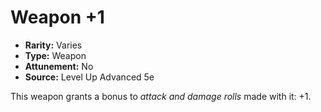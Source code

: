 # Weapon +1

- **Rarity:** Varies
- **Type:** Weapon
- **Attunement:** No
- **Source:** Level Up Advanced 5e

This weapon grants a bonus to _attack and damage rolls_  made with it: +1.
